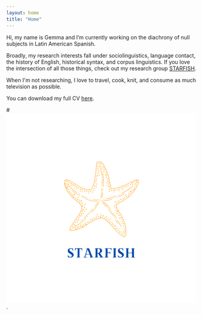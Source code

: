 ```yaml
---
layout: home
title: "Home"
---
```


Hi, my name is Gemma and I’m currently working on the diachrony of null subjects in Latin American Spanish.

Broadly, my research interests fall under sociolinguistics, language contact, the history of English, historical syntax, and corpus linguistics. If you love the intersection of all those things, check out my research group [STARFISH](https://www.ling.uni-konstanz.de/en/walkden/starfish/).

When I'm not researching, I love to travel, cook, knit, and consume as much television as possible.

You can download my full CV [here](cv/CV-2023.pdf).

#![alt text](assets/img/starfish.png "STARFISH logo").
